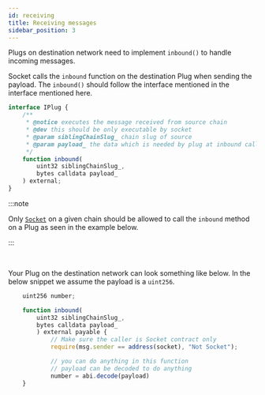 ```yaml
---
id: receiving
title: Receiving messages
sidebar_position: 3
---
```

Plugs on destination network need to implement `inbound()` to handle incoming messages.
<!-- // TODO link interface -->
Socket calls the `inbound` function on the destination Plug when sending the payload. The `inbound()` should follow the interface mentioned in the interface mentioned here. 

```javascript
interface IPlug {
    /**
     * @notice executes the message received from source chain
     * @dev this should be only executable by socket
     * @param siblingChainSlug_ chain slug of source
     * @param payload_ the data which is needed by plug at inbound call on destination
     */
    function inbound(
        uint32 siblingChainSlug_,
        bytes calldata payload_
    ) external;
}
```

:::note

Only [`Socket`](../../dev-resources/Deployments.mdx) on a given chain should be allowed to call the `inbound` method on a Plug as seen in the example below.

:::

<br />

Your Plug on the destination network can look something like below. In the below snippet we assume the payload is a `uint256`.

```javascript
    uint256 number;

    function inbound(
        uint32 siblingChainSlug_,
        bytes calldata payload_
        ) external payable {
            // Make sure the caller is Socket contract only
            require(msg.sender == address(socket), "Not Socket");

            // you can do anything in this function
            // payload can be decoded to do anything
            number = abi.decode(payload)
    }
```
